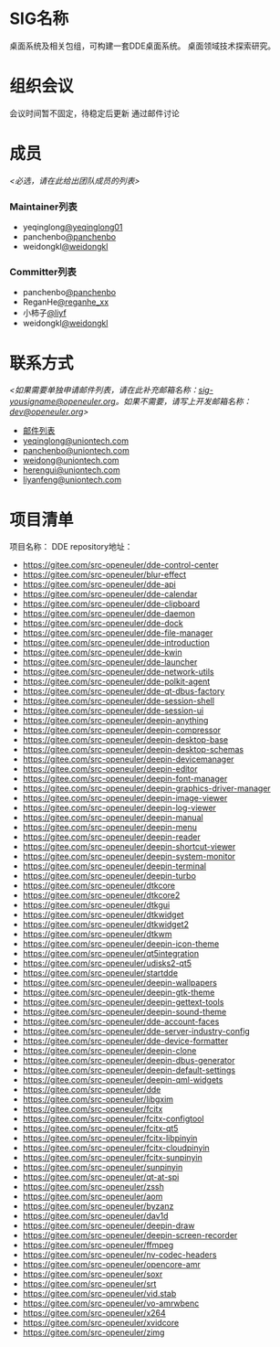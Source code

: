 # SIG名称

桌面系统及相关包组，可构建一套DDE桌面系统。
桌面领域技术探索研究。


# 组织会议

会议时间暂不固定，待稳定后更新
通过邮件讨论



# 成员

*<必选，请在此给出团队成员的列表>*

### Maintainer列表

- yeqinglong[@yeqinglong01](https://gitee.com/yeqinglong01)
- panchenbo[@panchenbo](https://gitee.com/panchenbo)
- weidongkl[@weidongkl](https://gitee.com/weidongkl)


### Committer列表

- panchenbo[@panchenbo](https://gitee.com/panchenbo)
- ReganHe[@reganhe_xx](https://gitee.com/reganhe_xx)
- 小柿子[@liyf](https://gitee.com/liyf)
- weidongkl[@weidongkl](https://gitee.com/weidongkl)



# 联系方式

*<如果需要单独申请邮件列表，请在此补充邮箱名称：sig-yousigname@openeuler.org。如果不需要，请写上开发邮箱名称：dev@openeuler.org>*

- [邮件列表](dev@openeuler.org)
- yeqinglong@uniontech.com
- panchenbo@uniontech.com
- weidong@uniontech.com
- herengui@uniontech.com
- liyanfeng@uniontech.com


# 项目清单

项目名称：
DDE
repository地址：

  - https://gitee.com/src-openeuler/dde-control-center
  - https://gitee.com/src-openeuler/blur-effect
  - https://gitee.com/src-openeuler/dde-api
  - https://gitee.com/src-openeuler/dde-calendar
  - https://gitee.com/src-openeuler/dde-clipboard
  - https://gitee.com/src-openeuler/dde-daemon
  - https://gitee.com/src-openeuler/dde-dock
  - https://gitee.com/src-openeuler/dde-file-manager
  - https://gitee.com/src-openeuler/dde-introduction
  - https://gitee.com/src-openeuler/dde-kwin
  - https://gitee.com/src-openeuler/dde-launcher
  - https://gitee.com/src-openeuler/dde-network-utils
  - https://gitee.com/src-openeuler/dde-polkit-agent
  - https://gitee.com/src-openeuler/dde-qt-dbus-factory
  - https://gitee.com/src-openeuler/dde-session-shell
  - https://gitee.com/src-openeuler/dde-session-ui
  - https://gitee.com/src-openeuler/deepin-anything
  - https://gitee.com/src-openeuler/deepin-compressor
  - https://gitee.com/src-openeuler/deepin-desktop-base
  - https://gitee.com/src-openeuler/deepin-desktop-schemas
  - https://gitee.com/src-openeuler/deepin-devicemanager
  - https://gitee.com/src-openeuler/deepin-editor
  - https://gitee.com/src-openeuler/deepin-font-manager
  - https://gitee.com/src-openeuler/deepin-graphics-driver-manager
  - https://gitee.com/src-openeuler/deepin-image-viewer
  - https://gitee.com/src-openeuler/deepin-log-viewer
  - https://gitee.com/src-openeuler/deepin-manual
  - https://gitee.com/src-openeuler/deepin-menu
  - https://gitee.com/src-openeuler/deepin-reader
  - https://gitee.com/src-openeuler/deepin-shortcut-viewer
  - https://gitee.com/src-openeuler/deepin-system-monitor
  - https://gitee.com/src-openeuler/deepin-terminal
  - https://gitee.com/src-openeuler/deepin-turbo
  - https://gitee.com/src-openeuler/dtkcore
  - https://gitee.com/src-openeuler/dtkcore2
  - https://gitee.com/src-openeuler/dtkgui
  - https://gitee.com/src-openeuler/dtkwidget
  - https://gitee.com/src-openeuler/dtkwidget2
  - https://gitee.com/src-openeuler/dtkwm
  - https://gitee.com/src-openeuler/deepin-icon-theme
  - https://gitee.com/src-openeuler/qt5integration
  - https://gitee.com/src-openeuler/udisks2-qt5
  - https://gitee.com/src-openeuler/startdde
  - https://gitee.com/src-openeuler/deepin-wallpapers
  - https://gitee.com/src-openeuler/deepin-gtk-theme
  - https://gitee.com/src-openeuler/deepin-gettext-tools
  - https://gitee.com/src-openeuler/deepin-sound-theme
  - https://gitee.com/src-openeuler/dde-account-faces
  - https://gitee.com/src-openeuler/dde-server-industry-config
  - https://gitee.com/src-openeuler/dde-device-formatter
  - https://gitee.com/src-openeuler/deepin-clone
  - https://gitee.com/src-openeuler/deepin-dbus-generator
  - https://gitee.com/src-openeuler/deepin-default-settings
  - https://gitee.com/src-openeuler/deepin-qml-widgets
  - https://gitee.com/src-openeuler/dde
  - https://gitee.com/src-openeuler/libgxim
  - https://gitee.com/src-openeuler/fcitx
  - https://gitee.com/src-openeuler/fcitx-configtool
  - https://gitee.com/src-openeuler/fcitx-qt5
  - https://gitee.com/src-openeuler/fcitx-libpinyin
  - https://gitee.com/src-openeuler/fcitx-cloudpinyin
  - https://gitee.com/src-openeuler/fcitx-sunpinyin
  - https://gitee.com/src-openeuler/sunpinyin
  - https://gitee.com/src-openeuler/qt-at-spi
  - https://gitee.com/src-openeuler/zssh
  - https://gitee.com/src-openeuler/aom
  - https://gitee.com/src-openeuler/byzanz
  - https://gitee.com/src-openeuler/dav1d
  - https://gitee.com/src-openeuler/deepin-draw
  - https://gitee.com/src-openeuler/deepin-screen-recorder
  - https://gitee.com/src-openeuler/ffmpeg
  - https://gitee.com/src-openeuler/nv-codec-headers
  - https://gitee.com/src-openeuler/opencore-amr
  - https://gitee.com/src-openeuler/soxr
  - https://gitee.com/src-openeuler/srt
  - https://gitee.com/src-openeuler/vid.stab
  - https://gitee.com/src-openeuler/vo-amrwbenc
  - https://gitee.com/src-openeuler/x264
  - https://gitee.com/src-openeuler/xvidcore
  - https://gitee.com/src-openeuler/zimg
